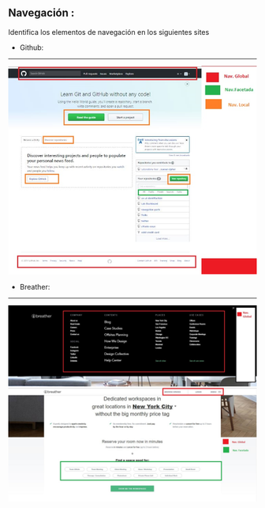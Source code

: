 Navegación :
----------

Identifica los elementos de navegación en los siguientes sites

- Github:
------
![](https://raw.githubusercontent.com/NatalyCortez/navegation-parts/master/assets/images/github.JPG)

- Breather:
------
![](https://raw.githubusercontent.com/NatalyCortez/navegation-parts/master/assets/images/bre0.JPG)
![](https://github.com/NatalyCortez/navegation-parts/blob/master/assets/images/bre1.JPG)
